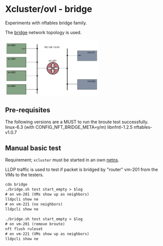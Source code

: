 # Xcluster/ovl - bridge

Experiments with nftables bridge family.

The [bridge](../network-topology#bridge) network topology is used.

<img src="../network-topology/bridge.svg" width="60%" />

## Pre-requisites
The following versions are a MUST to run the broute test successfully.
linux-6.3 (with CONFIG_NFT_BRIDGE_META=y/m)
libnfntl-1.2.5
nftables-v1.0.7

## Manual basic test

Requirement; `xcluster` must be started in an own [netns](
https://github.com/Nordix/xcluster/blob/master/doc/netns.md).

LLDP traffic is used to test if packet is bridged by "router" vm-201
from the VMs to the testers.

```
cdo bridge
./bridge.sh test start_empty > $log
# on vm-201 (VMs show up as neighbors)
lldpcli show ne
# on vm-221 (no neighbors)
lldpcli show ne

./bridge.sh test start_empty > $log
# on vm-201 (remove broute)
nft flush ruleset
# on vm-221 (VMs show up as neighbors)
lldpcli show ne
```